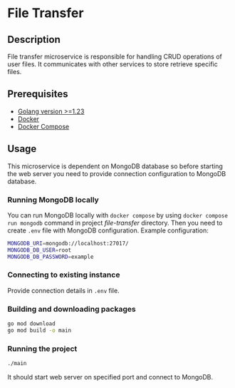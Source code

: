 # File Transfer

## Description

File transfer microservice is responsible for handling CRUD operations of user files.
It communicates with other services to store retrieve specific files.

## Prerequisites

- [Golang version >=1.23](https://go.dev/doc/install)
- [Docker](https://docs.docker.com/engine/install/)
- [Docker Compose](https://docs.docker.com/compose/install/)

## Usage

This microservice is dependent on MongoDB database so before starting the web server you need to provide connection configuration to MongoDB database.

### Running MongoDB locally

You can run MongoDB locally with `docker compose` by using `docker compose run mongodb` command in project _file-transfer_ directory.
Then you need to create `.env` file with MongoDB configuration.
Example configuration:

```bash
MONGODB_URI=mongodb://localhost:27017/
MONGODB_DB_USER=root
MONGODB_DB_PASSWORD=example
```

### Connecting to existing instance

Provide connection details in `.env` file.

### Building and downloading packages

```bash
go mod download
go mod build -o main
```

### Running the project

```bash
./main
```

It should start web server on specified port and connect to MongoDB.
